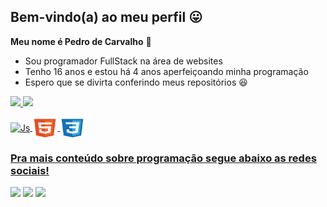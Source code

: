 ## Bem-vindo(a) ao meu perfil 😛
**Meu nome é Pedro de Carvalho** 🚀
- Sou programador FullStack na área de websites
- Tenho 16 anos e estou há 4 anos aperfeiçoando minha programação
- Espero que se divirta conferindo meus repositórios 😆

 <div>
   <a href="https://github.com/Evex12324">
   <img height="180em" src="https://github-readme-stats.vercel.app/api?username=Evex12324&show_icons=true&theme=dracula&include_all_commits=true&count_private=true"/>
   <img height="180em" src="https://github-readme-stats.vercel.app/api/top-langs/?username=Evex12324&layout=compact&langs_count=6&theme=dracula"/>

   </div>
<div style="display: inline_block"><br>
  <img align="center" alt="Js" height="30" width="40" src="https://cdn.jsdelivr.net/gh/devicons/devicon@latest/icons/javascript/javascript-original.svg">
  <img align="center" alt="HTML" height="30" width="40" src="https://raw.githubusercontent.com/devicons/devicon/master/icons/html5/html5-original.svg">
  <img align="center" alt="CSS" height="30" width="40" src="https://raw.githubusercontent.com/devicons/devicon/master/icons/css3/css3-original.svg">
</div>

### Pra mais conteúdo sobre programação segue abaixo as redes sociais!
 
<div> 
  <a href="https://www.instagram.com/evex12324_developer/" target="_blank"><img src="https://img.shields.io/badge/-Instagram-%23E4405F?style=for-the-badge&logo=instagram&logoColor=white" target="_blank"></a>
  <a href = "mailto:evex12324@gmail.com"><img src="https://img.shields.io/badge/-Gmail-%23333?style=for-the-badge&logo=gmail&logoColor=white" target="_blank"></a>
  <a href="#" target="_blank"><img src="https://img.shields.io/badge/-LinkedIn-%230077B5?style=for-the-badge&logo=linkedin&logoColor=white" target="_blank"></a>
</div>
